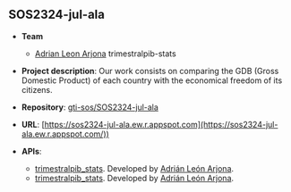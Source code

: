 ## SOS2324-jul-ala

- **Team**
  - [Adrian Leon Arjona](https://github.com/adrile15) trimestralpib-stats


- **Project description**: Our work consists on comparing the GDB (Gross Domestic Product) of each country with the economical freedom of its citizens.

- **Repository**: [gti-sos/SOS2324-jul-ala](https://github.com/gti-sos/sos2324-jul-ala)
- **URL**: [https://sos2324-jul-ala.ew.r.appspot.com](https://sos2324-jul-ala.ew.r.appspot.com/))
- **APIs**:
    - [trimestralpib_stats](https://sos2324-jul-ala.ew.r.appspot.com/api/v1/trimestralpib_stats/docs). Developed by [Adrián León Arjona](https://github.com/adrile15).
    - [trimestralpib_stats](https://sos2324-jul-ala.ew.r.appspot.com/api/v2/trimestralpib_stats/docs). Developed by [Adrián León Arjona](https://github.com/adrile15).
    
